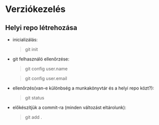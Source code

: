 # Verziókezelés

## Helyi repo létrehozása

- inicializálás:
    >git init
- git felhasználó ellenőrzése:
    >git config user.name

    >git config user.email
- ellenőrzés(van-e különbség a munkakönyvtár és a helyi repo közt?):
    >git status
- előkészítjük a commit-ra (minden változást eltárolunk):
    >git add .